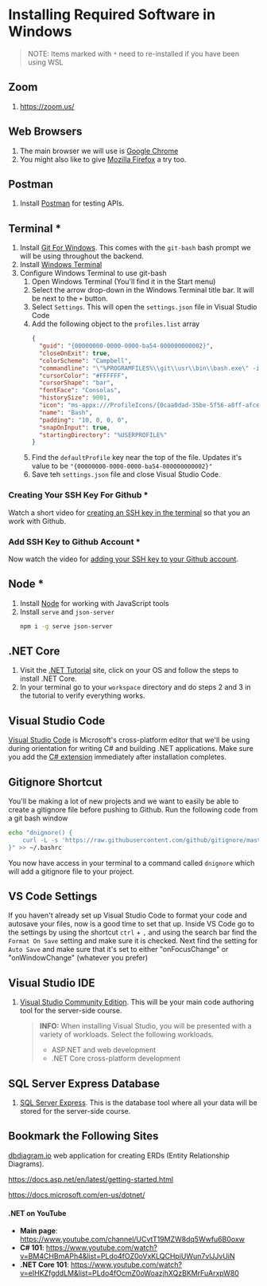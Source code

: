 # Installing Required Software in Windows

> NOTE: Items marked with `*` need to re-installed if you have been using WSL

## Zoom

1. https://zoom.us/

## Web Browsers

1. The main browser we will use is [Google Chrome](https://www.google.com/chrome/browser/desktop/index.html)
1. You might also like to give [Mozilla Firefox](https://www.mozilla.org/en-US/firefox/new/) a try too.

## Postman

1. Install [Postman](https://www.getpostman.com/) for testing APIs.

## Terminal \*

1. Install [Git For Windows](https://gitforwindows.org/). This comes with the `git-bash` bash prompt we will be using throughout the backend.
1. Install [Windows Terminal](https://www.microsoft.com/en-us/p/windows-terminal-preview/9n0dx20hk701?activetab=pivot:overviewtab)
1. Configure Windows Terminal to use git-bash
   1. Open Windows Terminal (You'll find it in the Start menu)
   1. Select the arrow drop-down in the Windows Terminal title bar. It will be next to the `+` button.
   1. Select `Settings`. This will open the `settings.json` file in Visual Studio Code
   1. Add the following object to the `profiles.list` array
      ```json
      {
        "guid": "{00000000-0000-0000-ba54-000000000002}",
        "closeOnExit": true,
        "colorScheme": "Campbell",
        "commandline": "\"%PROGRAMFILES%\\git\\usr\\bin\\bash.exe\" -i -l",
        "cursorColor": "#FFFFFF",
        "cursorShape": "bar",
        "fontFace": "Consolas",
        "historySize": 9001,
        "icon": "ms-appx:///ProfileIcons/{0caa0dad-35be-5f56-a8ff-afceeeaa6101}.png",
        "name": "Bash",
        "padding": "10, 0, 0, 0",
        "snapOnInput": true,
        "startingDirectory": "%USERPROFILE%"
      }
      ```
   1. Find the `defaultProfile` key near the top of the file. Updates it's value to be `"{00000000-0000-0000-ba54-000000000002}"`
   1. Save teh `settings.json` file and close Visual Studio Code.

### Creating Your SSH Key For Github \*

Watch a short video for [creating an SSH key in the terminal](https://youtu.be/znRMcNG9_qQ) so that you an work with Github.

### Add SSH Key to Github Account \*

Now watch the video for [adding your SSH key to your Github account](https://youtu.be/8hlmIObpMd4).

## Node \*

1. Install [Node](https://nodejs.org/en/) for working with JavaScript tools
1. Install `serve` and `json-server`
   ```sh
   npm i -g serve json-server
   ```

## .NET Core

1. Visit the [.NET Tutorial](https://dotnet.microsoft.com/learn/dotnet/hello-world-tutorial/intro) site, click on your OS and follow the steps to install .NET Core.
1. In your terminal go to your `workspace` directory and do steps 2 and 3 in the tutorial to verify everything works.

## Visual Studio Code

[Visual Studio Code](https://code.visualstudio.com/download) is Microsoft's cross-platform editor that we'll be using during orientation for writing C# and building .NET applications. Make sure you add the [C# extension](https://code.visualstudio.com/Docs/languages/csharp) immediately after installation completes.

## Gitignore Shortcut

You'll be making a lot of new projects and we want to easily be able to create a gitignore file before pushing to Github. Run the following code from a git bash window

```sh
echo "dnignore() {
    curl -L -s 'https://raw.githubusercontent.com/github/gitignore/master/VisualStudio.gitignore' > .gitignore
}" >> ~/.bashrc
```

You now have access in your terminal to a command called `dnignore` which will add a gitignore file to your project.

## VS Code Settings

If you haven't already set up Visual Studio Code to format your code and autosave your files, now is a good time to set that up. Inside VS Code go to the settings by using the shortcut `ctrl` + `,` and using the search bar find the `Format On Save` setting and make sure it is checked. Next find the setting for `Auto Save` and make sure that it's set to either "onFocusChange" or "onWindowChange" (whatever you prefer)

## Visual Studio IDE

1. [Visual Studio Community Edition](https://visualstudio.microsoft.com/vs/community/). This will be your main code authoring tool for the server-side course.
   > **INFO:** When installing Visual Studio, you will be presented with a variety of workloads. Select the following workloads.
   >
   > - ASP.NET and web development
   > - .NET Core cross-platform development

## SQL Server Express Database

1. [SQL Server Express](https://www.microsoft.com/en-us/sql-server/sql-server-editions-express). This is the database tool where all your data will be stored for the server-side course.

## Bookmark the Following Sites

[dbdiagram.io](http://dbdiagram.io) web application for creating ERDs (Entity Relationship Diagrams).

https://docs.asp.net/en/latest/getting-started.html

https://docs.microsoft.com/en-us/dotnet/

#### .NET on YouTube

- **Main page**: https://www.youtube.com/channel/UCvtT19MZW8dq5Wwfu6B0oxw
- **C# 101**: https://www.youtube.com/watch?v=BM4CHBmAPh4&list=PLdo4fOZ0oVxKLQCHpiUWun7vlJJvUiN
- **.NET Core 101**: https://www.youtube.com/watch?v=eIHKZfgddLM&list=PLdo4fOcmZ0oWoazjhXQzBKMrFuArxpW80

